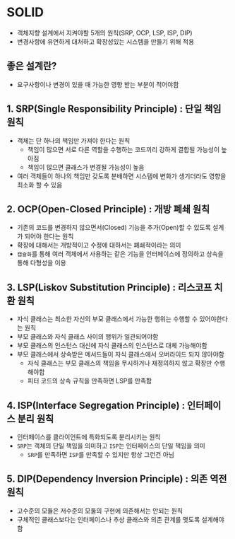 # SOLID
- 객체지향 설계에서 지켜야할 5개의 원칙(SRP, OCP, LSP, ISP, DIP)
- 변경사항에 유연하게 대처하고 확장성있는 시스템을 만들기 위해 적용

## 좋은 설계란?
- 요구사항이나 변경이 있을 때 가능한 영향 받는 부분이 적어야함

## 1. SRP(Single Responsibility Principle) : 단일 책임 원칙
- 객체는 단 하나의 책임만 가져야 한다는 원칙
    - 책임이 많으면 서로 다른 역할을 수행하는 코드끼리 강하게 결합될 가능성이 높아짐
    - 책임이 많으면 클래스가 변경될 가능성이 높음
- 여러 객체들이 하나의 책임만 갖도록 분배하면 시스템에 변화가 생기더라도 영향을 최소화 할 수 있음

## 2. OCP(Open-Closed Principle) : 개방 폐쇄 원칙
- 기존의 코드를 변경하지 않으면서(Closed) 기능을 추가(Open)할 수 있도록 설계가 되어야 한다는 원칙
- 확장에 대해서는 개방적이고 수정에 대하서는 폐쇄적이라는 의미
- `캡슐화`를 통해 여러 객체에서 사용하는 같은 기능을 인터페이스에 정의하고 상속을 통해 다형성을 이용

## 3. LSP(Liskov Substitution Principle) : 리스코프 치환 원칙
- 자식 클래스는 최소한 자신의 부모 클래스에서 가능한 행위는 수행할 수 있어야한다는 원칙
- 부모 클래스와 자식 클래스 사이의 행위가 일관되어야함
- 부모 클래스의 인스턴스 대신에 자식 클래스의 인스턴스로 대체 가능해야함
- 부모 클래스에서 상속받은 메서드들이 자식 클래스에서 오버라이드 되지 않아야함
    - 자식 클래스는 부모 클래스의 책임을 무시하거나 재정의하지 않고 확장만 수행해야함
    - 피터 코드의 상속 규칙을 만족하면 LSP를 만족함

## 4. ISP(Interface Segregation Principle) : 인터페이스 분리 원칙
- 인터페이스를 클라이언트에 특화되도록 분리시키는 원칙
- `SRP`는 객체의 단일 책임을 의미하고 `ISP`는 인터페이스의 단일 책임을 의미
    - `SRP`를 만족하면 `ISP`를 만족할 수 있지만 항상 그런건 아님

## 5. DIP(Dependency Inversion Principle) : 의존 역전 원칙
- 고수준의 모듈은 저수준의 모둘의 구현에 의존해서는 안되는 원칙
- 구체적인 클래스보다는 인터페이스나 추상 클래스와 의존 관계를 맺도록 설계해야함